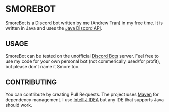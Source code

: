 # SMOREBOT
SmoreBot is a Discord bot written by me (Andrew Tran) in my free time. It is written in Java and uses the [Java Discord API](https://github.com/DV8FromTheWorld/JDA). 
## USAGE
SmoreBot can be tested on the unofficial [Discord Bots](http://bots.discordapi.com/) server. Feel free to use my code for your own personal bot (not commerically used/for profit), but please don't name it Smore too.
## CONTRIBUTING
You can contribute by creating Pull Requests. The project uses [Maven](https://maven.apache.org/) for dependency management. I use [IntellIJ IDEA](https://www.jetbrains.com/idea/) but any IDE that supports Java should work.